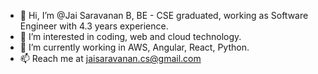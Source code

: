 - 👋 Hi, I’m @Jai Saravanan B, BE - CSE graduated, working as Software Engineer with 4.3 years experience.
- 👀 I’m interested in coding, web and cloud technology.
- 🌱 I’m currently working in AWS, Angular, React, Python.
- 📫 Reach me at jaisaravanan.cs@gmail.com
